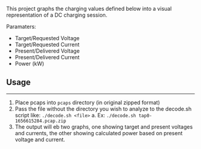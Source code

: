 This project graphs the charging values defined below into a visual representation of a DC charging session.

Paramaters:
- Target/Requested Voltage
- Target/Requested Current
- Present/Delivered Voltage
- Present/Delivered Current
- Power (kW)

## Usage
------------------------------------------------------------

1. Place pcaps into `pcaps` directory (in original zipped format)
2. Pass the file without the directory you wish to analyze to the decode.sh script like: `./decode.sh <file>`
a. Ex: `./decode.sh tap0-1656615284.pcap.zip`
3. The output will eb two graphs, one showing target and present voltages and currents, the other showing calculated power based on present voltage and current.